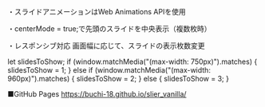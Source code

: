 ・スライドアニメーションはWeb Animations APIを使用

・centerMode = true;で先頭のスライドを中央表示（複数枚時）

・レスポンシブ対応
画面幅に応じて、スライドの表示枚数変更

let slidesToShow;
if (window.matchMedia("(max-width: 750px)").matches) {
  slidesToShow = 1;
} else if (window.matchMedia("(max-width: 960px)").matches) {
  slidesToShow = 2;
} else {
  slidesToShow = 3;
}

■GitHub Pages
https://buchi-18.github.io/slier_vanilla/